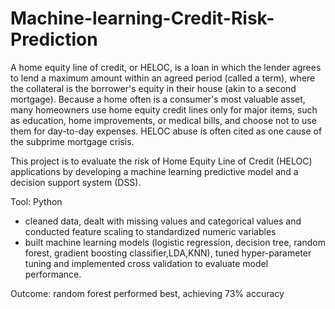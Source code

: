 # Machine-learning-Credit-Risk-Prediction
A home equity line of credit, or HELOC, is a loan in which the lender agrees to lend a maximum amount within an agreed period (called a term), where the collateral is the borrower's equity in their house (akin to a second mortgage). Because a home often is a consumer's most valuable asset, many homeowners use home equity credit lines only for major items, such as education, home improvements, or medical bills, and choose not to use them for day-to-day expenses. HELOC abuse is often cited as one cause of the subprime mortgage crisis.  <br>

This project is to evaluate the risk of Home Equity Line of Credit (HELOC) applications by developing a machine learning predictive model and a decision support system (DSS).  <br>

Tool: Python

* cleaned data, dealt with missing values and categorical values and conducted feature scaling to standardized numeric variables  <br>
* built machine learning models (logistic regression, decision tree, random forest, gradient boosting classifier,LDA,KNN), tuned hyper-parameter tuning and implemented 
cross validation to evaluate model performance.  <br>

Outcome: random forest performed best, achieving 73% accuracy

